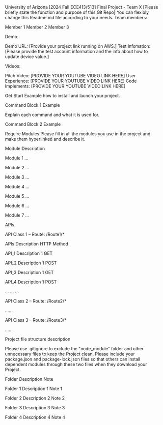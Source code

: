 University of Arizona [2024 Fall ECE413/513]
Final Project - Team X
[Please briefly state the function and purpose of this Git Repo]
You can flexibly change this Readme.md file according to your needs.
Team members:

Member 1
Member 2
Member 3


Demo:

Demo URL: [Provide your project link running on AWS.]
Test Infomation: [Please provide the test account information and the info about how to update device value.]


Videos:

Pitch Video: [PROVIDE YOUR YOUTUBE VIDEO LINK HERE]
User Experience: [PROVIDE YOUR YOUTUBE VIDEO LINK HERE]
Code Implements: [PROVIDE YOUR YOUTUBE VIDEO LINK HERE]


Get Start
Example how to install and launch your project.

Command Block 1 Example


Explain each command and what it is used for.

Command Block 2 Example



Require Modules
Please fill in all the modules you use in the project and make them hyperlinked and describe it.



Module
Description




Module 1
...


Module 2
...


Module 3
...


Module 4
...


Module 5
...


Module 6
...


Module 7
...




APIs

API Class 1 – Route: /Route1/*




APIs
Description
HTTP Method




API_1
Description 1
GET


API_2
Description 1
POST


API_3
Description 1
GET


API_4
Description 1
POST


...
...
...




API Class 2 – Route: /Route2/*

......

API Class 3 – Route: /Route3/*

......

Project file structure description

Please use .gitignore to exclude the "node_module" folder and other unnecessary files to keep the Project clean.
Please include your package.json and package-lock.json files so that others can install dependent modules through these two files when they download your Project.




Folder
Description
Note




Folder 1
Description 1
Note 1


Folder 2
Description 2
Note 2


Folder 3
Description 3
Note 3


Folder 4
Description 4
Note 4